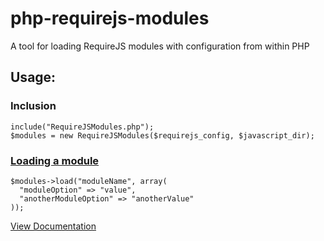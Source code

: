 # php-requirejs-modules
A tool for loading RequireJS modules with configuration from within PHP

## Usage:

### Inclusion
```
include("RequireJSModules.php");
$modules = new RequireJSModules($requirejs_config, $javascript_dir);
```

### [Loading a module](//danielrw7.github.io/php-requirejs-modules/classes/RequireJSModules.html#method_load)
```
$modules->load("moduleName", array(
  "moduleOption" => "value",
  "anotherModuleOption" => "anotherValue"
));
```

[View Documentation](//danielrw7.github.io/php-requirejs-modules/classes/RequireJSModules.html)
